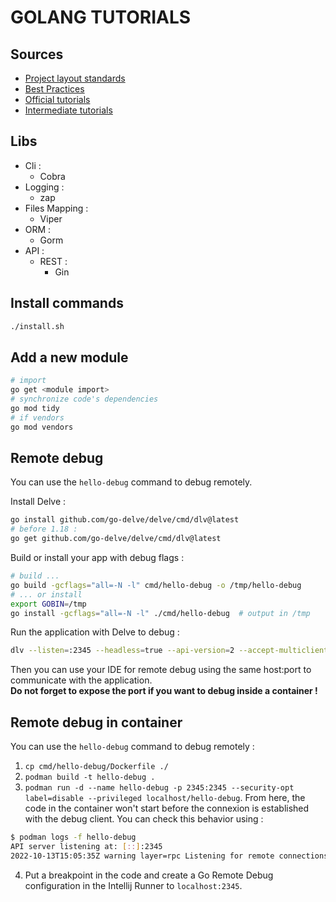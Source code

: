 # GOLANG TUTORIALS

## Sources

- [Project layout standards](https://github.com/golang-standards/project-layout)
- [Best Practices](https://github.com/golang/go/wiki/CodeReviewComments)
- [Official tutorials](https://pkg.go.dev/cmd/go)
- [Intermediate tutorials](https://github.com/callicoder/golang-tutorials)

## Libs

* Cli :
  * Cobra
* Logging :
  * zap
* Files Mapping :
  * Viper
* ORM :
  * Gorm
* API :
  * REST :
    * Gin

## Install commands

```sh
./install.sh
```

## Add a new module

```sh
# import
go get <module import>
# synchronize code's dependencies
go mod tidy
# if vendors
go mod vendors
```

## Remote debug

You can use the `hello-debug` command to debug remotely.

Install Delve :

```sh
go install github.com/go-delve/delve/cmd/dlv@latest
# before 1.18 :
go get github.com/go-delve/delve/cmd/dlv@latest
```

Build or install your app with debug flags :

```sh
# build ...                                                                                 
go build -gcflags="all=-N -l" cmd/hello-debug -o /tmp/hello-debug
# ... or install
export GOBIN=/tmp
go install -gcflags="all=-N -l" ./cmd/hello-debug  # output in /tmp
```

Run the application with Delve to debug :

```sh
dlv --listen=:2345 --headless=true --api-version=2 --accept-multiclient exec /tmp/hello-debug     
```

Then you can use your IDE for remote debug using the same host:port to communicate with the application.  
**Do not forget to expose the port if you want to debug inside a container !**

## Remote debug in container

You can use the `hello-debug` command to debug remotely :

1. `cp cmd/hello-debug/Dockerfile ./`
2. `podman build -t hello-debug .`
3. `podman run -d --name hello-debug -p 2345:2345 --security-opt label=disable --privileged localhost/hello-debug`. From
here, the code in the container won't start before the connexion is established with the debug client. You can check
this behavior using :

```sh
$ podman logs -f hello-debug
API server listening at: [::]:2345
2022-10-13T15:05:35Z warning layer=rpc Listening for remote connections (connections are not authenticated nor encrypted)
```

4. Put a breakpoint in the code and create a Go Remote Debug configuration in the Intellij Runner to `localhost:2345`.
